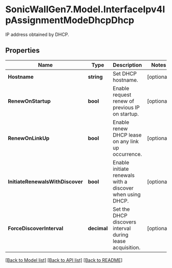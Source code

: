 # SonicWallGen7.Model.InterfaceIpv4IpAssignmentModeDhcpDhcp
IP address obtained by DHCP.

## Properties

Name | Type | Description | Notes
------------ | ------------- | ------------- | -------------
**Hostname** | **string** | Set DHCP hostname. | [optional] 
**RenewOnStartup** | **bool** | Enable request renew of previous IP on startup. | [optional] 
**RenewOnLinkUp** | **bool** | Enable renew DHCP lease on any link up occurrence. | [optional] 
**InitiateRenewalsWithDiscover** | **bool** | Enable initiate renewals with a discover when using DHCP. | [optional] 
**ForceDiscoverInterval** | **decimal** | Set the DHCP discovers interval during lease acquisition. | [optional] 

[[Back to Model list]](../README.md#documentation-for-models) [[Back to API list]](../README.md#documentation-for-api-endpoints) [[Back to README]](../README.md)

